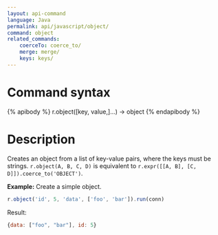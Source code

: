 ```yaml
---
layout: api-command
language: Java
permalink: api/javascript/object/
command: object
related_commands:
    coerceTo: coerce_to/
    merge: merge/
    keys: keys/
---
```


# Command syntax #

{% apibody %}
r.object([key, value,]...) &rarr; object
{% endapibody %}

# Description #

Creates an object from a list of key-value pairs, where the keys must
be strings.  `r.object(A, B, C, D)` is equivalent to
`r.expr([[A, B], [C, D]]).coerce_to('OBJECT')`.

__Example:__ Create a simple object.

```js
r.object('id', 5, 'data', ['foo', 'bar']).run(conn)
```

Result:

```js
{data: ["foo", "bar"], id: 5}
```
